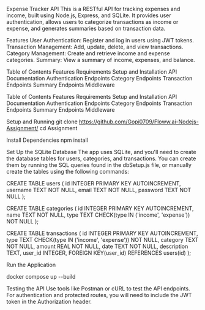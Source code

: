 Expense Tracker API
This is a RESTful API for tracking expenses and income, built using Node.js, Express, and SQLite. It provides user authentication, allows users to categorize transactions as income or expense, and generates summaries based on transaction data.

Features
User Authentication: Register and log in users using JWT tokens.
Transaction Management: Add, update, delete, and view transactions.
Category Management: Create and retrieve income and expense categories.
Summary: View a summary of income, expenses, and balance.


Table of Contents
Features
Requirements
Setup and Installation
API Documentation
Authentication Endpoints
Category Endpoints
Transaction Endpoints
Summary Endpoints
Middleware


Table of Contents
Features
Requirements
Setup and Installation
API Documentation
Authentication Endpoints
Category Endpoints
Transaction Endpoints
Summary Endpoints
Middleware

Setup and Running
git clone https://github.com/Gopi0709/Floww.ai-Nodejs-Assignment/
cd Assignment

Install Dependencies
npm install

Set Up the SQLite Database The app uses SQLite, and you'll need to create the database tables for users, categories, and transactions. You can create them by running the SQL queries found in the dbSetup.js file, or manually create the tables using the following commands:

CREATE TABLE users (
    id INTEGER PRIMARY KEY AUTOINCREMENT,
    username TEXT NOT NULL,
    email TEXT NOT NULL,
    password TEXT NOT NULL
);

CREATE TABLE categories (
    id INTEGER PRIMARY KEY AUTOINCREMENT,
    name TEXT NOT NULL,
    type TEXT CHECK(type IN ('income', 'expense')) NOT NULL
);

CREATE TABLE transactions (
    id INTEGER PRIMARY KEY AUTOINCREMENT,
    type TEXT CHECK(type IN ('income', 'expense')) NOT NULL,
    category TEXT NOT NULL,
    amount REAL NOT NULL,
    date TEXT NOT NULL,
    description TEXT,
    user_id INTEGER,
    FOREIGN KEY(user_id) REFERENCES users(id)
);


Run the Application

docker compose up --build

Testing the API Use tools like Postman or cURL to test the API endpoints. For authentication and protected routes, you will need to include the JWT token in the Authorization header.

